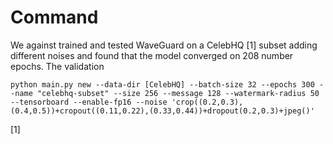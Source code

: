 # Command

We against trained and tested WaveGuard on a CelebHQ [1] subset adding different noises and found that the model converged on 208 number epochs. The validation 

```
python main.py new --data-dir [CelebHQ] --batch-size 32 --epochs 300 --name "celebhq-subset" --size 256 --message 128 --watermark-radius 50 --tensorboard --enable-fp16 --noise 'crop((0.2,0.3),(0.4,0.5))+cropout((0.11,0.22),(0.33,0.44))+dropout(0.2,0.3)+jpeg()'
````


[1] 
